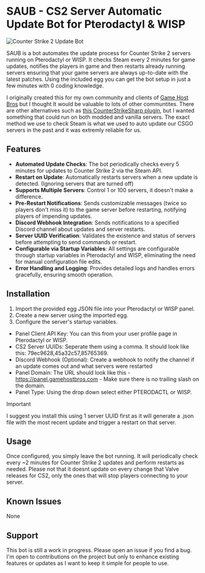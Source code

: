 # SAUB - CS2 Server Automatic Update Bot for Pterodactyl & WISP

![Counter Strike 2 Update Bot](https://i.imgur.com/7CfFMK2.png)

SAUB is a bot automates the update process for Counter Strike 2 servers running on Pterodactyl or WISP. It checks Steam every 2 minutes for game updates, notifies the players in game and then restarts already running servers ensuring that your game servers are always up-to-date with the latest patches. Using the included egg you can get the bot setup in just a few minutes with 0 coding knowledge.

I originally created this for my own community and clients of [Game Host Bros](https://www.gamehostbros.com/) but I thought It would be valuable to lots of other communtites. There are other alternatives such as [this CounterStrikeSharp plugin](https://github.com/dran1x/CS2-AutoUpdater), but I wanted something that could run on both modded and vanilla servers. The exact method we use to check Steam is what we used to auto update our CSGO servers in the past and it was extremly reliable for us.

## Features

- **Automated Update Checks**: The bot periodically checks every 5 minutes for updates to Counter Strike 2 via the Steam API.
- **Restart on Update**: Automatically restarts servers when a new update is detected. (Ignoring servers that are turned off)
- **Supports Multiple Servers**: Control 1 or 100 servers, it doesn't make a difference.
- **Pre-Restart Notifications**: Sends customizable messages (twice so players don't miss it) to the game server before restarting, notifying players of impending updates.
- **Discord Webhook Integration**: Sends notifications to a specified Discord channel about updates and server restarts.
- **Server UUID Verification**: Validates the existence and status of servers before attempting to send commands or restart.
- **Configurable via Startup Variables**: All settings are configurable through startup variables in Pterodactyl and WISP, eliminating the need for manual configuration file edits.
- **Error Handling and Logging**: Provides detailed logs and handles errors gracefully, ensuring smooth operation.

## Installation

1. Import the provided egg JSON file into your Pterodactyl or WISP panel.
2. Create a new server using the imported egg.
3. Configure the server's startup variables.

- Panel Client API Key: You can this from your user profile page in Pterodactyl or WISP.
- CS2 Server UUIDs: Seperate them using a comma. It should look like this: 79ec9628,45a32c57,85765369.
- Discord Webhook (Optional): Create a webhook to notify the channel if an update comes out and what servers were restarted
- Panel Domain: The URL should look like this - https://panel.gamehostbros.com - Make sure there is no trailing slash on the domain.
- Panel Type: Using the drop down select either PTERODACTL or WISP.

 > [!IMPORTANT]  
 > I suggest you install this using 1 server UUID first as it will generate a .json file with the most recent update and trigger a restart on that server.

## Usage

Once configured, you simply leave the bot running. It will periodically check every ~2 minutes for Counter Strike 2 updates and perform restarts as needed. Please not that it doesnt update on every change that Valve releases for CS2, only the ones that will stop players connecting to your server.

## Known Issues

None

## Support

This bot is still a work in progress. Please open an issue if you find a bug. I'm open to contributions on the project but only to enhance existing features or updates as I want to keep it simple for people to use.
